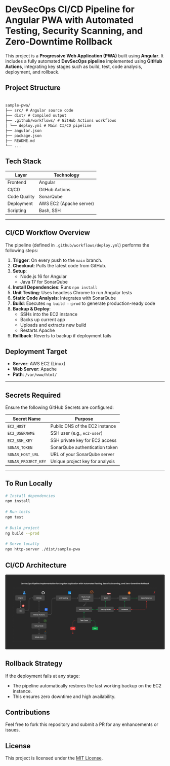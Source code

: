 # DevSecOps CI/CD Pipeline for Angular PWA with Automated Testing, Security Scanning, and Zero-Downtime Rollback

This project is a **Progressive Web Application (PWA)** built using **Angular**. It includes a fully automated **DevSecOps pipeline** implemented using **GitHub Actions**, integrating key stages such as build, test, code analysis, deployment, and rollback.

## Project Structure

```

sample-pwa/
├── src/ # Angular source code
├── dist/ # Compiled output
├── .github/workflows/ # GitHub Actions workflows
│ └── deploy.yml # Main CI/CD pipeline
├── angular.json
├── package.json
├── README.md
└── ...

```

## Tech Stack

| Layer        | Technology              |
| ------------ | ----------------------- |
| Frontend     | Angular                 |
| CI/CD        | GitHub Actions          |
| Code Quality | SonarQube               |
| Deployment   | AWS EC2 (Apache server) |
| Scripting    | Bash, SSH               |

---

## CI/CD Workflow Overview

The pipeline (defined in `.github/workflows/deploy.yml`) performs the following steps:

1. **Trigger**: On every push to the `main` branch.
2. **Checkout**: Pulls the latest code from GitHub.
3. **Setup**:
   - Node.js 16 for Angular
   - Java 17 for SonarQube
4. **Install Dependencies**: Runs `npm install`
5. **Unit Testing**: Uses headless Chrome to run Angular tests
6. **Static Code Analysis**: Integrates with SonarQube
7. **Build**: Executes `ng build --prod` to generate production-ready code
8. **Backup & Deploy**:
   - SSHs into the EC2 instance
   - Backs up current app
   - Uploads and extracts new build
   - Restarts Apache
9. **Rollback**: Reverts to backup if deployment fails

## Deployment Target

- **Server**: AWS EC2 (Linux)
- **Web Server**: Apache
- **Path**: `/var/www/html/`

---

## Secrets Required

Ensure the following GitHub Secrets are configured:

| Secret Name         | Purpose                         |
| ------------------- | ------------------------------- |
| `EC2_HOST`          | Public DNS of the EC2 instance  |
| `EC2_USERNAME`      | SSH user (e.g., `ec2-user`)     |
| `EC2_SSH_KEY`       | SSH private key for EC2 access  |
| `SONAR_TOKEN`       | SonarQube authentication token  |
| `SONAR_HOST_URL`    | URL of your SonarQube server    |
| `SONAR_PROJECT_KEY` | Unique project key for analysis |

---

## To Run Locally

```bash
# Install dependencies
npm install

# Run tests
npm test

# Build project
ng build --prod

# Serve locally
npx http-server ./dist/sample-pwa
```

## CI/CD Architecture

![Pipeline Diagram](./DevSecOps-Pipeline.png)

## Rollback Strategy

If the deployment fails at any stage:

- The pipeline automatically restores the last working backup on the EC2 instance.
- This ensures zero downtime and high availability.

## Contributions

Feel free to fork this repository and submit a PR for any enhancements or issues.

## License

This project is licensed under the [MIT License](LICENSE).
